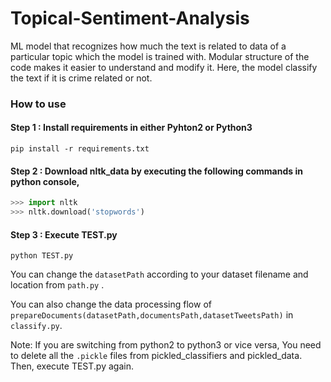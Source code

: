 # Topical-Sentiment-Analysis
ML model that recognizes how much the text is related to data of a particular topic which the model is trained with. Modular structure of the code makes it easier to understand and modify it. Here, the model classify the text if it is crime related or not.

### How to use

#### Step 1 : Install requirements in either Pyhton2 or Python3
```pip install -r requirements.txt```

#### Step 2 : Download nltk_data by executing the following commands in python console,
```python
>>> import nltk
>>> nltk.download('stopwords')
```

#### Step 3 : Execute TEST.py
```python TEST.py```

You can change the ```datasetPath``` according to your dataset filename and location from ```path.py``` .

You can also change the data processing flow of ```prepareDocuments(datasetPath,documentsPath,datasetTweetsPath)``` in ```classify.py```.

Note: If you are switching from python2 to python3 or vice versa, You need to delete all the ```.pickle``` files from pickled_classifiers and pickled_data. Then, execute TEST.py again.
